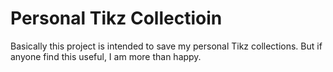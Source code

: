 # Personal Tikz Collectioin
Basically this project is intended to save my personal Tikz collections. But if anyone find this useful, I am more than happy.

